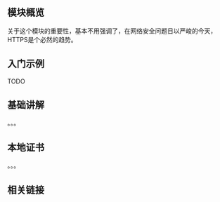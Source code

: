 ## 模块概览

关于这个模块的重要性，基本不用强调了，在网络安全问题日以严峻的今天，HTTPS是个必然的趋势。

## 入门示例

TODO

## 基础讲解

。。。


## 本地证书

。。。


## 相关链接